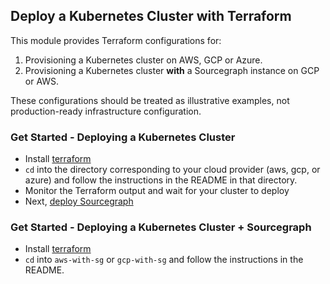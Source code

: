 ## Deploy a Kubernetes Cluster with Terraform
This module provides Terraform configurations for: 

1. Provisioning a Kubernetes cluster on AWS, GCP or Azure.
2. Provisioning a Kubernetes cluster __with__ a Sourcegraph instance on GCP or AWS.

These configurations should be treated as illustrative examples, not production-ready infrastructure configuration.

### Get Started - Deploying a Kubernetes Cluster
- Install [terraform](https://developer.hashicorp.com/terraform/downloads)
- `cd` into the directory corresponding to your cloud provider (aws, gcp, or azure) and follow the instructions in the README in that directory.
- Monitor the Terraform output and wait for your cluster to deploy
- Next, [deploy Sourcegraph](https://docs.sourcegraph.com/admin/deploy/kubernetes)

### Get Started - Deploying a Kubernetes Cluster + Sourcegraph
- Install [terraform](https://developer.hashicorp.com/terraform/downloads)
- `cd` into `aws-with-sg` or `gcp-with-sg` and follow the instructions in the README.
